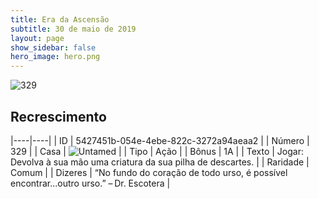 ```yaml
---
title: Era da Ascensão
subtitle: 30 de maio de 2019
layout: page
show_sidebar: false
hero_image: hero.png
---
```


![329](https://cdn.keyforgegame.com/media/card_front/pt/435_329_VXGHQQF456V2_pt.png)

## Recrescimento

|----|----|
| ID | 5427451b-054e-4ebe-822c-3272a94aeaa2 |
| Número | 329 |
| Casa | ![Untamed](https://archonarcana.com/images/thumb/b/bd/Untamed.png/22px-Untamed.png "Indomados") |
| Tipo | Ação |
| Bônus | 1A |
| Texto | Jogar: Devolva à sua mão uma criatura da sua pilha de descartes. |
| Raridade | Comum |
| Dizeres | “No fundo do coração de todo urso, é possível encontrar...outro urso.” – Dr. Escotera |
